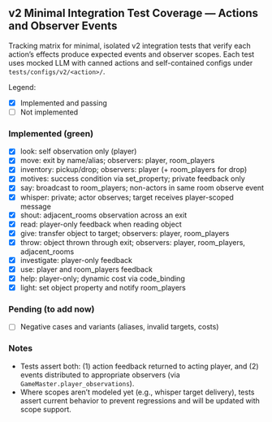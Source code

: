 ## v2 Minimal Integration Test Coverage — Actions and Observer Events

Tracking matrix for minimal, isolated v2 integration tests that verify each action’s effects produce expected events and observer scopes. Each test uses mocked LLM with canned actions and self-contained configs under `tests/configs/v2/<action>/`.

Legend:
- [x] Implemented and passing
- [ ] Not implemented

### Implemented (green)
- [x] look: self observation only (player)
- [x] move: exit by name/alias; observers: player, room_players
- [x] inventory: pickup/drop; observers: player (+ room_players for drop)
- [x] motives: success condition via set_property; private feedback only
- [x] say: broadcast to room_players; non-actors in same room observe event
- [x] whisper: private; actor observes; target receives player-scoped message
- [x] shout: adjacent_rooms observation across an exit
- [x] read: player-only feedback when reading object
- [x] give: transfer object to target; observers: player, room_players
- [x] throw: object thrown through exit; observers: player, room_players, adjacent_rooms
- [x] investigate: player-only feedback
- [x] use: player and room_players feedback
- [x] help: player-only; dynamic cost via code_binding
- [x] light: set object property and notify room_players

### Pending (to add now)
- [ ] Negative cases and variants (aliases, invalid targets, costs)

### Notes
- Tests assert both: (1) action feedback returned to acting player, and (2) events distributed to appropriate observers (via `GameMaster.player_observations`).
- Where scopes aren’t modeled yet (e.g., whisper target delivery), tests assert current behavior to prevent regressions and will be updated with scope support.


